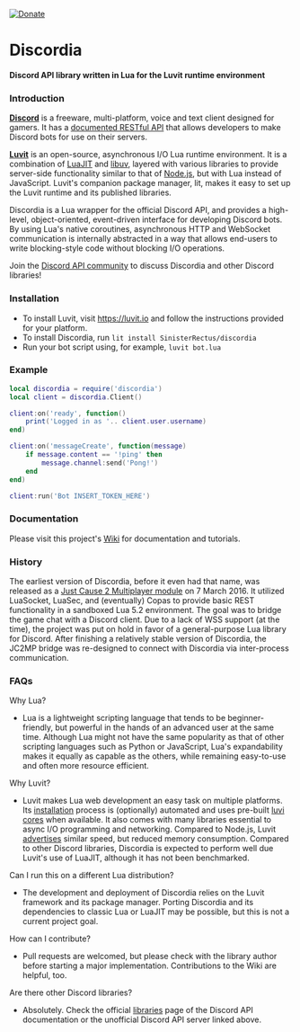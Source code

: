 [![Donate](https://img.shields.io/badge/Donate-PayPal-yellow.svg)](https://www.paypal.com/cgi-bin/webscr?cmd=_donations&business=LLY5GMJHLZEGL&lc=US&item_name=Discordia&currency_code=USD&bn=PP%2dDonationsBF%3abtn_donate_SM%2egif%3aNonHosted)

# Discordia

**Discord API library written in Lua for the Luvit runtime environment**

### Introduction

**[Discord](https://discordapp.com/)** is a freeware, multi-platform, voice and text client designed for gamers. It has a [documented RESTful API](https://discordapp.com/developers/docs/intro) that allows developers to make Discord bots for use on their servers.

**[Luvit](https://luvit.io)** is an open-source, asynchronous I/O Lua runtime environment. It is a combination of [LuaJIT](http://luajit.com/) and [libuv](http://libuv.org/), layered with various libraries to provide server-side functionality similar to that of [Node.js](https://nodejs.org/en/), but with Lua instead of JavaScript. Luvit's companion package manager, lit, makes it easy to set up the Luvit runtime and its published libraries.

Discordia is a Lua wrapper for the official Discord API, and provides a high-level, object-oriented, event-driven interface for developing Discord bots. By using Lua's native coroutines, asynchronous HTTP and WebSocket communication is internally abstracted in a way that allows end-users to write blocking-style code without blocking I/O operations.

Join the [Discord API community](https://discord.gg/NKM3XmF) to discuss Discordia and other Discord libraries!

### Installation

- To install Luvit, visit https://luvit.io and follow the instructions provided for your platform.
- To install Discordia, run `lit install SinisterRectus/discordia`
- Run your bot script using, for example, `luvit bot.lua`

### Example

```lua
local discordia = require('discordia')
local client = discordia.Client()

client:on('ready', function()
	print('Logged in as '.. client.user.username)
end)

client:on('messageCreate', function(message)
	if message.content == '!ping' then
		message.channel:send('Pong!')
	end
end)

client:run('Bot INSERT_TOKEN_HERE')
```

### Documentation

Please visit this project's [Wiki](https://github.com/SinisterRectus/Discordia/wiki) for documentation and tutorials.

### History

The earliest version of Discordia, before it even had that name, was released as a [Just Cause 2 Multiplayer module](https://www.jc-mp.com/forums/index.php/topic,5936.0.html) on 7 March 2016. It utilized LuaSocket, LuaSec, and (eventually) Copas to provide basic REST functionality in a sandboxed Lua 5.2 environment. The goal was to bridge the game chat with a Discord client. Due to a lack of WSS support (at the time), the project was put on hold in favor of a general-purpose Lua library for Discord. After finishing a relatively stable version of Discordia, the JC2MP bridge was re-designed to connect with Discordia via inter-process communication.

### FAQs

Why Lua?
- Lua is a lightweight scripting language that tends to be beginner-friendly, but powerful in the hands of an advanced user at the same time. Although Lua might not have the same popularity as that of other scripting languages such as Python or JavaScript, Lua's expandability makes it equally as capable as the others, while remaining easy-to-use and often more resource efficient.

Why Luvit?
- Luvit makes Lua web development an easy task on multiple platforms. Its [installation](https://luvit.io/install.html) process is (optionally) automated and uses pre-built [luvi cores](https://github.com/luvit/luvi/releases) when available. It also comes with many libraries essential to async I/O programming and networking. Compared to Node.js, Luvit [advertises](https://luvit.io/blog/luvit-reborn.html) similar speed, but reduced memory consumption. Compared to other Discord libraries, Discordia is expected to perform well due Luvit's use of LuaJIT, although it has not been benchmarked.

Can I run this on a different Lua distribution?
- The development and deployment of Discordia relies on the Luvit framework and its package manager. Porting Discordia and its dependencies to classic Lua or LuaJIT may be possible, but this is not a current project goal.

How can I contribute?
- Pull requests are welcomed, but please check with the library author before starting a major implementation. Contributions to the Wiki are helpful, too.

Are there other Discord libraries?
- Absolutely. Check the official [libraries](https://discordapp.com/developers/docs/topics/community-resources) page of the Discord API documentation or the unofficial Discord API server linked above.
